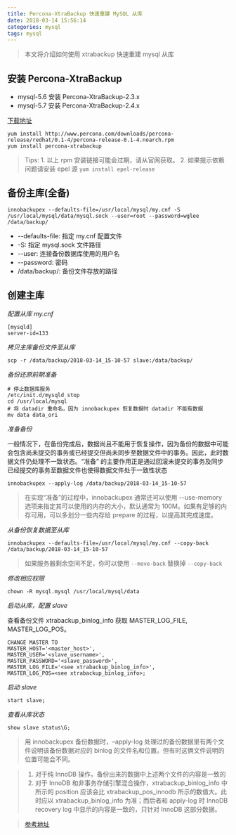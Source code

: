 ```yaml
---
title: Percona-XtraBackup 快速重建 MySQL 从库
date: 2018-03-14 15:56:14
categories: mysql
tags: mysql
---
```


> 本文将介绍如何使用 xtrabackup 快速重建 mysql 从库

<!-- more -->

## 安装 Percona-XtraBackup

- mysql-5.6 安装 Percona-XtraBackup-2.3.x
- mysql-5.7 安装 Percona-XtraBackup-2.4.x

[下载地址](https://www.percona.com/downloads/XtraBackup/LATEST/)

```
yum install http://www.percona.com/downloads/percona-release/redhat/0.1-4/percona-release-0.1-4.noarch.rpm
yum install percona-xtrabackup
```

> Tips: 1. 以上 rpm 安装链接可能会过期，请从官网获取。 2. 如果提示依赖问题请安装 epel 源 `yum install epel-release`


## 备份主库(全备)

```
innobackupex --defaults-file=/usr/local/mysql/my.cnf -S /usr/local/mysql/data/mysql.sock --user=root --password=wglee  /data/backup/
```


- --defaults-file: 指定 my.cnf 配置文件
- -S: 指定 mysql.sock 文件路径
- --user: 连接备份数据库使用的用户名
- --password: 密码
- /data/backup/: 备份文件存放的路径


## 创建主库

*配置从库 my.cnf*

```
[mysqld]
server-id=133
```

*拷贝主库备份文件至从库*

```
scp -r /data/backup/2018-03-14_15-10-57 slave:/data/backup/
```

*备份还原前期准备*

```
# 停止数据库服务
/etc/init.d/mysqld stop
cd /usr/local/mysql
# 将 datadir 重命名，因为 innobackupex 恢复数据时 datadir 不能有数据
mv data data_ori
```

*准备备份*

一般情况下，在备份完成后，数据尚且不能用于恢复操作，因为备份的数据中可能会包含尚未提交的事务或已经提交但尚未同步至数据文件中的事务。因此，此时数据文件仍处理不一致状态。“准备” 的主要作用正是通过回滚未提交的事务及同步已经提交的事务至数据文件也使得数据文件处于一致性状态

```
innobackupex --apply-log /data/backup/2018-03-14_15-10-57
```

> 在实现“准备”的过程中，innobackupex 通常还可以使用 --use-memory 选项来指定其可以使用的内存的大小，默认通常为 100M。如果有足够的内存可用，可以多划分一些内存给 prepare 的过程，以提高其完成速度。

*从备份恢复数据至从库*

```
innobackupex --defaults-file=/usr/local/mysql/my.cnf --copy-back /data/backup/2018-03-14_15-10-57
```

> 如果服务器剩余空间不足，你可以使用 `--move-back` 替换掉 `--copy-back`

*修改相应权限*

```
chown -R mysql.mysql /usr/local/mysql/data
```

*启动从库，配置 slave*

查看备份文件 xtrabackup_binlog_info 获取 MASTER_LOG_FILE, MASTER_LOG_POS。

```
CHANGE MASTER TO
MASTER_HOST='<master_host>',
MASTER_USER='<slave_username>',
MASTER_PASSWORD='<slave_password>',
MASTER_LOG_FILE='<see xtrabackup_binlog_info>',
MASTER_LOG_POS=<see xtrabackup_binlog_info>;
```

*启动 slave*

```
start slave;
```

*查看从库状态*

```
show slave status\G;
```

> 用 innobackupex 备份数据时，–apply-log 处理过的备份数据里有两个文件说明该备份数据对应的 binlog 的文件名和位置。但有时这俩文件说明的位置可能会不同。

> 1. 对于纯 InnoDB 操作，备份出来的数据中上述两个文件的内容是一致的
> 2. 对于 InnoDB 和非事务存储引擎混合操作，xtrabackup_binlog_info 中所示的 position 应该会比 xtrabackup_pos_innodb 所示的数值大。此时应以 xtrabackup_binlog_info 为准；而后者和 apply-log 时 InnoDB recovery log 中显示的内容是一致的，只针对 InnoDB 这部分数据。


> [参考地址](https://segmentfault.com/a/1190000002575399)
